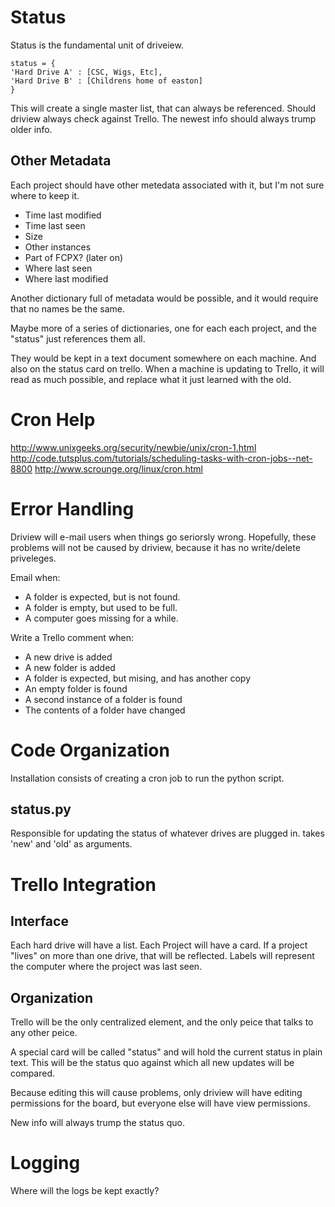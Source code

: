 Status
======
Status is the fundamental unit of driveiew.

    status = {
    'Hard Drive A' : [CSC, Wigs, Etc],
    'Hard Drive B' : [Childrens home of easton]
    }

This will create a single master list, that can always be referenced.
Should driview always check against Trello.
The newest info should always trump older info.

Other Metadata
--------------
Each project should have other metedata associated with it, but I'm not sure where to keep it.

* Time last modified
* Time last seen
* Size
* Other instances
* Part of FCPX? (later on)
* Where last seen
* Where last modified


Another dictionary full of metadata would be possible, and it would require that no names be the same.

Maybe more of a series of dictionaries, one for each each project, and the "status" just references them all.

They would be kept in a text document somewhere on each machine.
And also on the status card on trello.
When a machine is updating to Trello, it will read as much possible, and replace what it just learned with the old.

Cron Help
=========
<http://www.unixgeeks.org/security/newbie/unix/cron-1.html>
<http://code.tutsplus.com/tutorials/scheduling-tasks-with-cron-jobs--net-8800>
<http://www.scrounge.org/linux/cron.html>

Error Handling
==============
Driview will e-mail users when things go seriorsly wrong.
Hopefully, these problems will not be caused by driview, 
because it has no write/delete priveleges.

Email when:

* A folder is expected, but is not found.
* A folder is empty, but used to be full.
* A computer goes missing for a while.

Write a Trello comment when:

* A new drive is added
* A new folder is added
* A folder is expected, but mising, and has another copy
* An empty folder is found
* A second instance of a folder is found
* The contents of a folder have changed

Code Organization
=================
Installation consists of creating a cron job to run the python script.

status.py
---------
Responsible for updating the status of whatever drives are plugged in.
takes 'new' and 'old' as arguments.

Trello Integration
==================

Interface
---------






Each hard drive will have a list.
Each Project will have a card.
If a project "lives" on more than one drive, that will be reflected.
Labels will represent the computer where the project was last seen.

Organization
------------
Trello will be the only centralized element, and the only peice that talks to any other peice.

A special card will be called "status" and will hold the current status in plain text.
This will be the status quo against which all new updates will be compared.

Because editing this will cause problems, only driview will have editing permissions for the board, but everyone else will have view permissions.

New info will always trump the status quo.

Logging
=======
Where will the logs be kept exactly?